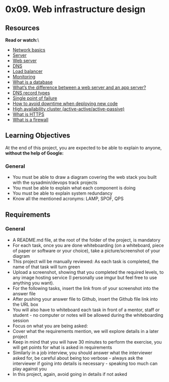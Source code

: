 # 0x09. Web infrastructure design
## Resources
**Read or watch:**\
- [Network basics](https://intranet.hbtn.io/rltoken/Sn9ZSSHjyEW5aRfKvNiZCg)
- [Server](https://intranet.hbtn.io/rltoken/83joH7-HzuV9gBNe16iTrA)
- [Web server](https://intranet.hbtn.io/rltoken/7moqhXcFOXP6zNMWdsjWjQ)
- [DNS](https://intranet.hbtn.io/rltoken/G0a1v98rwb2RHA8VHxo36A)
- [Load balancer](https://intranet.hbtn.io/rltoken/H6TVgGaqt13JhXKzJ2rVAA)
- [Monitoring](https://intranet.hbtn.io/rltoken/JY6524JCvX9dREoNgnQUFw)
- [What is a database](https://intranet.hbtn.io/rltoken/XLIOfzfuaxPQu39VQ0TLtw)
- [What’s the difference between a web server and an app server?](https://intranet.hbtn.io/rltoken/Nb8B47Y2D8SLqQMOKVoQyQ)
- [DNS record types](https://intranet.hbtn.io/rltoken/pSGVxlKznxONwGEHIXLSwA)
- [Single point of failure](https://intranet.hbtn.io/rltoken/wYpewVpIp9PSqqL27RPafg)
- [How to avoid downtime when deploying new code](https://intranet.hbtn.io/rltoken/Mlvynt0OgLQXrxjrC5Wlnw)
- [High availability cluster (active-active/active-passive)](https://intranet.hbtn.io/rltoken/POX3jE0S6TChQHSYQraYeQ)
- [What is HTTPS](https://intranet.hbtn.io/rltoken/N4BwU4wYDNW02kdzMiekFw)
- [What is a firewall](https://intranet.hbtn.io/rltoken/HrYI70d_nxUPZeufjUYzIw)

## Learning Objectives
At the end of this project, you are expected to be able to explain to anyone, **without the help of Google:**

### General
- You must be able to draw a diagram covering the web stack you built with the sysadmin/devops track projects
- You must be able to explain what each component is doing
- You must be able to explain system redundancy
- Know all the mentioned acronyms: LAMP, SPOF, QPS
## Requirements
### General
- A README.md file, at the root of the folder of the project, is mandatory
- For each task, once you are done whiteboarding (on a whiteboard, piece of paper or software or your choice), take a picture/screenshot of your diagram
- This project will be manually reviewed:
As each task is completed, the name of that task will turn green
- Upload a screenshot, showing that you completed the required levels, to any image hosting service (I personally use imgur but feel free to use anything you want).
- For the following tasks, insert the link from of your screenshot into the answer file
- After pushing your answer file to Github, insert the Github file link into the URL box
- You will also have to whiteboard each task in front of a mentor, staff or student - no computer or notes will be allowed during the whiteboarding session
- Focus on what you are being asked:
- Cover what the requirements mention, we will explore details in a later project
- Keep in mind that you will have 30 minutes to perform the exercise, you will get points for what is asked in requirements
- Similarly in a job interview, you should answer what the interviewer asked for, be careful about being too verbose - always ask the interviewer if going into details is necessary - speaking too much can play against you
- In this project, again, avoid going in details if not asked